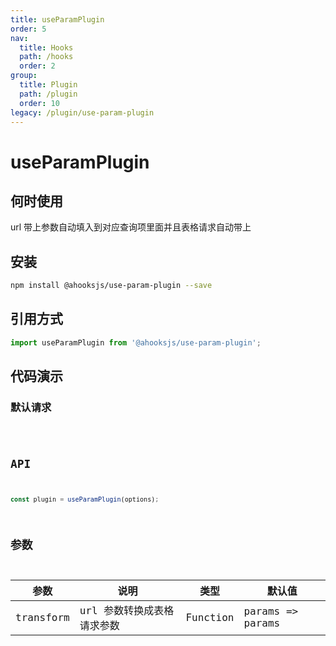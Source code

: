 ```yaml
---
title: useParamPlugin
order: 5
nav:
  title: Hooks
  path: /hooks
  order: 2
group:
  title: Plugin
  path: /plugin
  order: 10
legacy: /plugin/use-param-plugin
---
```


# useParamPlugin

## 何时使用

url 带上参数自动填入到对应查询项里面并且表格请求自动带上

## 安装

```sh
npm install @ahooksjs/use-param-plugin --save
```

## 引用方式

```js
import useParamPlugin from '@ahooksjs/use-param-plugin';
```

## 代码演示

### 默认请求

<code src="./demo/default.tsx" />

## API

```js
const plugin = useParamPlugin(options);
```

## 参数

| 参数      | 说明                       | 类型     | 默认值           |
| --------- | -------------------------- | -------- | ---------------- |
| transform | url 参数转换成表格请求参数 | Function | params => params |
